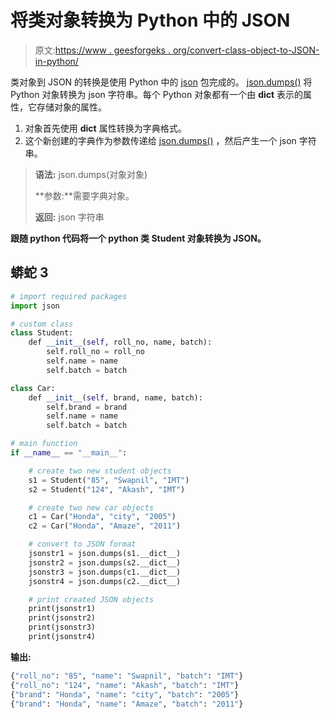 # 将类对象转换为 Python 中的 JSON

> 原文:[https://www . geesforgeks . org/convert-class-object-to-JSON-in-python/](https://www.geeksforgeeks.org/convert-class-object-to-json-in-python/)

类对象到 JSON 的转换是使用 Python 中的 [json](https://www.geeksforgeeks.org/read-write-and-parse-json-using-python/) 包完成的。 [json.dumps()](https://www.geeksforgeeks.org/json-dumps-in-python/) 将 Python 对象转换为 json 字符串。每个 Python 对象都有一个由 __dict__ 表示的属性，它存储对象的属性。

1.  对象首先使用 __dict__ 属性转换为字典格式。
2.  这个新创建的字典作为参数传递给 [json.dumps()](https://www.geeksforgeeks.org/json-dumps-in-python/) ，然后产生一个 json 字符串。

> **语法:** json.dumps(对象对象)
> 
> **参数:**需要字典对象。
> 
> **返回:** json 字符串

**跟随 python 代码将一个 python 类 Student 对象转换为 JSON。**

## 蟒蛇 3

```py
# import required packages
import json

# custom class
class Student:
    def __init__(self, roll_no, name, batch):
        self.roll_no = roll_no
        self.name = name
        self.batch = batch

class Car:
    def __init__(self, brand, name, batch):
        self.brand = brand
        self.name = name
        self.batch = batch

# main function
if __name__ == "__main__":

    # create two new student objects
    s1 = Student("85", "Swapnil", "IMT")
    s2 = Student("124", "Akash", "IMT")

    # create two new car objects
    c1 = Car("Honda", "city", "2005")
    c2 = Car("Honda", "Amaze", "2011")

    # convert to JSON format
    jsonstr1 = json.dumps(s1.__dict__)
    jsonstr2 = json.dumps(s2.__dict__)
    jsonstr3 = json.dumps(c1.__dict__)
    jsonstr4 = json.dumps(c2.__dict__)

    # print created JSON objects
    print(jsonstr1)
    print(jsonstr2)
    print(jsonstr3)
    print(jsonstr4)
```

**输出:**

```py
{"roll_no": "85", "name": "Swapnil", "batch": "IMT"}
{"roll_no": "124", "name": "Akash", "batch": "IMT"}
{"brand": "Honda", "name": "city", "batch": "2005"}
{"brand": "Honda", "name": "Amaze", "batch": "2011"}
```
